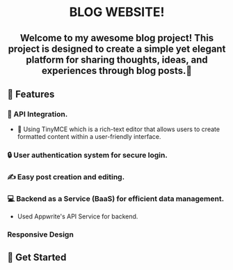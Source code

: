 
<h1 align="center">BLOG WEBSITE!</h1>
<h2 align="center">Welcome to my awesome blog project! This project is designed to create a simple yet elegant platform for sharing thoughts, ideas, and experiences through blog posts.💪</h2>


## 🌟 Features


### 🔑 API Integration.
- 🔄 Using TinyMCE which is a rich-text editor that allows users to create formatted content within a user-friendly interface.
### 🔒 User authentication system for secure login.
### ✍️ Easy post creation and editing.
### 💻 Backend as a Service (BaaS) for efficient data management.
- Used Appwrite's API Service for backend.
### Responsive Design

## 🚀 Get Started
